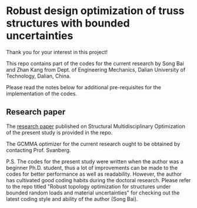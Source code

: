 # Robust design optimization of truss structures with bounded uncertainties

Thank you for your interest in this project!

This repo contains part of the codes for the current research by Song Bai and Zhan Kang from Dept. of Engineering Mechanics, Dalian University of Technology, Dalian, China.

Please read the notes below for additional pre-requisites for the implementation of the codes.

## Research paper

The [research paper](./On-robust-design-optimization-of-truss-structures-with-bounded-uncertainties.pdf) published on Structural Multidisciplinary Optimization of the present study is provided in the repo.

The GCMMA optimizer for the current research ought to be obtained by contacting Prof. Svanberg.

P.S. The codes for the present study were written when the author was a beginner Ph.D. student, thus a lot of improvements can be made to the codes for better performance as well as readability. However, the author has cultivated good coding habits during the doctoral research. Please refer to the repo titled "Robust topology optimization for structures under bounded random loads and material uncertainties" for checking out the latest coding style and ability of the author (Song Bai).

